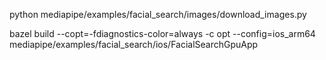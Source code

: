 python mediapipe/examples/facial_search/images/download_images.py

bazel build --copt=-fdiagnostics-color=always -c opt --config=ios_arm64 mediapipe/examples/facial_search/ios/FacialSearchGpuApp
